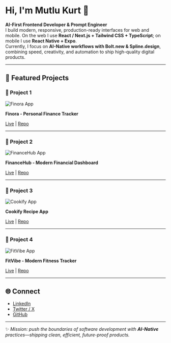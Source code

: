 # Hi, I'm Mutlu Kurt 👋  

**AI-First Frontend Developer & Prompt Engineer**  
I build modern, responsive, production-ready interfaces for web and mobile. On the web I use **React / Next.js + Tailwind CSS + TypeScript**; on mobile I use **React Native + Expo**.  
Currently, I focus on **AI-Native workflows with Bolt.new & Spline.design**, combining speed, creativity, and automation to ship high-quality digital products.  

---

## 📂 Featured Projects  

### 🔗 Project 1

![Finora App](docs/finora.png)

**Finora - Personal Finance Tracker**

[Live](https://finora-personal-fina-hwth.bolt.host/) | [Repo](https://github.com/mutlukurt/finora-personal-finance-tracker-mobile-app)

---

### 🔗 Project 2

![FinanceHub App](docs/financehub.png)

**FinanceHub - Modern Financial Dashboard**

[Live](https://modern-financial-das-gd0a.bolt.host/) | [Repo](https://github.com/mutlukurt/financehub)

---

### 🔗 Project 3

![Cookify App](docs/cookify.png)

**Cookify Recipe App**

[Live](https://mutlukurt.github.io/cookify-recipe-app/) | [Repo](https://github.com/mutlukurt/cookify-recipe-app)

---

### 🔗 Project 4

![FitVibe App](docs/fitvibe.png)

**FitVibe - Modern Fitness Tracker**

[Live](https://mutlukurt.github.io/FitVibe/) | [Repo](https://github.com/mutlukurt/FitVibe)

---

## 🌐 Connect  

- [LinkedIn](https://www.linkedin.com/in/mutlukurt)  
- [Twitter / X](https://twitter.com/mutlukurtio)  
- [GitHub](https://github.com/mutlukurt)  

---

✨ *Mission: push the boundaries of software development with **AI-Native** practices—shipping clean, efficient, future-proof products.*